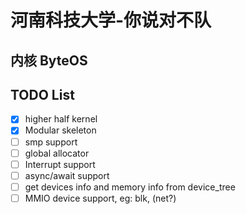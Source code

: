 # 河南科技大学-你说对不队

## 内核 ByteOS

## TODO List
- [x] higher half kernel
- [x] Modular skeleton
- [ ] smp support
- [ ] global allocator
- [ ] Interrupt support
- [ ] async/await support
- [ ] get devices info and memory info from device_tree
- [ ] MMIO device support, eg: blk, (net?)
